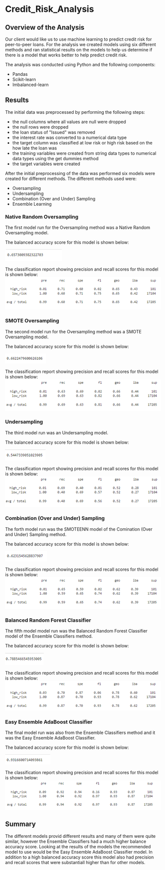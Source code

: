 # Credit_Risk_Analysis

## Overview of the Analysis
Our client would like us to use machine learning to predict credit risk for peer-to-peer loans. For the analysis we created models using six different methods and ran statistical results on the models to help us determine if there is a model that works better to help predict credit risk.

The analysis was conducted using Python and the following components:
 - Pandas
 - Scikit-learn
 - Imbalanced-learn

## Results

The initial data was preprocessed by performing the following steps:
 - the null columns where all values are null were dropped
 - the null rows were dropped
 - the loan status of "Issued" was removed
 - the interest rate was converted to a numerical data type
 - the target column was classified at low risk or high risk based on the how late the loan was
 - the training variables were created from string data types to numerical data types using the get dummies method
 - the target variables were created

 After the initial preprocessing of the data was performed six models were created for different methods. The different methods used were:
  - Oversampling
  - Undersampling
  - Combination (Over and Under) Sampling
  - Ensemble Learning

### Native Random Oversampling
The first model run for the Oversampling method was a Native Random Oversampling model.

The balanced accuracy score for this model is shown below:

![NRO_balance](https://github.com/kkoehn8/Credit_Risk_Analysis/blob/main/Images/NativeRandomOversampling_BalancedAccuracyScore.PNG)


The classification report showing precision and recall scores for this model is shown below:
![NRO_classification](https://github.com/kkoehn8/Credit_Risk_Analysis/blob/main/Images/NativeRandomOversampling_ClassificationReport.PNG)

### SMOTE Oversampling
The second model run for the Oversampling method was a SMOTE Oversampling model.

The balanced accuracy score for this model is shown below:

![SMOTE_balance](https://github.com/kkoehn8/Credit_Risk_Analysis/blob/main/Images/SMOTE_BalancedAccuracyScore.PNG)


The classification report showing precision and recall scores for this model is shown below:
![SMOTE_classification](https://github.com/kkoehn8/Credit_Risk_Analysis/blob/main/Images/SMOTE_ClassificationReport.PNG)

### Undersampling
The third model run was an Undersampling model.

The balanced accuracy score for this model is shown below:

![Under_balance](https://github.com/kkoehn8/Credit_Risk_Analysis/blob/main/Images/Undersampling_BalancedAccuracyScore.PNG)


The classification report showing precision and recall scores for this model is shown below:
![Under_classification](https://github.com/kkoehn8/Credit_Risk_Analysis/blob/main/Images/Undersampling_ClassificationReport.PNG)

### Combination (Over and Under) Sampling
The forth model run was the SMOTEENN model of the Comination (Over and Under) Sampling method. 

The balanced accuracy score for this model is shown below:

![SMOTEENN_balance](https://github.com/kkoehn8/Credit_Risk_Analysis/blob/main/Images/Combination_BalancedAccuracyScore.PNG)


The classification report showing precision and recall scores for this model is shown below:
![SMOTEENN_classification](https://github.com/kkoehn8/Credit_Risk_Analysis/blob/main/Images/Combination_ClassificationReport.PNG)

### Balanced Random Forest Classifier
The fifth model model run was the Balanced Random Forest Classifier model of the Ensemble Classifiers method.  

The balanced accuracy score for this model is shown below:

![BRF_balance](https://github.com/kkoehn8/Credit_Risk_Analysis/blob/main/Images/RandomForest_BalancedAccuracyScore.PNG)


The classification report showing precision and recall scores for this model is shown below:
![BRF_classification](https://github.com/kkoehn8/Credit_Risk_Analysis/blob/main/Images/RandomForest_ClassificationReport.PNG)

### Easy Ensemble AdaBoost Classifier
The final model run was also from the Ensemble Classifiers method and it was the Easy Ensemble AdaBoost Classifier. 

The balanced accuracy score for this model is shown below:

![EEABC_balance](https://github.com/kkoehn8/Credit_Risk_Analysis/blob/main/Images/EasyEnsemble_BalancedAccuracyScore.PNG)


The classification report showing precision and recall scores for this model is shown below:
![EEABC_classification](https://github.com/kkoehn8/Credit_Risk_Analysis/blob/main/Images/EasyEnsemble_ClassificationReport.PNG)

## Summary
The different models provid different results and many of them were quite similar, however the Ensemble Classifiers had a much higher balance accuracy score. Looking at the results of the models the recommended model to use would be the Easy Ensemble AdaBoost Classifier model. In addition to a high balanced accuracy score this model also had precision and recall scores that were substantiall higher than for other models.

